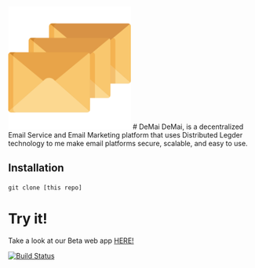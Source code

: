 <img src="assets/logo.png" height="250" width="250">
# DeMai
DeMai, is a decentralized Email Service and Email Marketing platform that uses Distributed Legder technology to me make email platforms secure, scalable, and easy to use.

## Installation
`git clone [this repo]`

# Try it!

Take a look at our Beta web app [HERE!](http://www..com/)

[![Build Status](https://travis-ci.org/coderrick/drill.svg?branch=master)](https://travis-ci.org/coderrick/drill)

